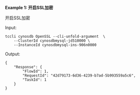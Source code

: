 **Example 1: 开启SSL加密**

开启SSL加密

Input: 

```
tccli cynosdb OpenSSL --cli-unfold-argument  \
    --ClusterId cynosdbmysql-jd510000 \
    --InstanceId cynosdbmysql-ins-906n0000
```

Output: 
```
{
    "Response": {
        "FlowId": 1,
        "RequestId": "42d79173-6d36-4239-b7ad-5b993559a5c6",
        "TaskId": 1
    }
}
```

